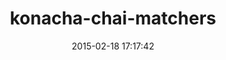 ---
layout: post
title:  "konacha-chai-matchers"
repo:   "matthijsgroen/konacha-chai-matchers"
date:   2015-02-18 17:17:42
gemurl: 
---
